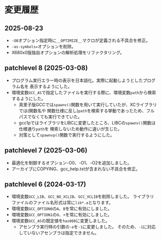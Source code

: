 # 変更履歴

## 2025-08-23

* `-O0`オプション指定時に`__OPTIMIZE__`マクロが定義される不具合を修正。
* `-as-symbols=`オプションを削除。
* X680x0版独自オプションの解析処理をリファクタリング。


## patchlevel 8 (2025-03-08)

* プログラム実行エラー時の表示を日本語化。実際に起動しようとしたプログラム名を
  表示するようにした。
* 環境変数`GCC_AS`で指定したファイルを実行する際に、環境変数`path`から検索するようにした。
  * 真里子版GCCでは`spawnv()`関数を用いて実行していたが、XCライブラリでは(関数名や
    関数仕様に反し)`path`を検索する挙動であったため、フルパスでなくても実行できていた。
  * gcc1pではライブラリをLIBCに変更したところ、LIBCの`spawnv()`関数は仕様通り`path`を
    検索しないため動作に違いが生じた。
  * 対策として`spawnvp()`関数で実行するようにした。


## patchlevel 7 (2025-03-06)

* 最適化を制御するオプション-O0、-O1、-O2を追加しました。
* アーカイブにCOPYING、gcc_help.txtが含まれない不具合を修正。


## patchlevel 6 (2024-03-17)

* 環境変数`GCC_LIB`、`GCC_NO_XCLIB`、`GCC_XCLIB`を削除しました。
  ライブラリファイルのファイル名形式は常に`lib*.a`となります。
* 環境変数`GCC_OPTION0`の`A`、`B`を常に有効にしました。
* 環境変数`GCC_OPTION1`の`O`、`+`を常に有効にしました。
* 環境変数`GCC_AS`の既定値を`has060`に変更しました。
  * アセンブラ実行時の引数の`-e`を`-1`に変更しました。
    そのため、`-1`に対応していないアセンブラは指定できません。

